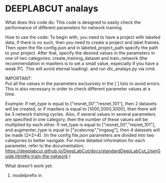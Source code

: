 # DEEPLABCUT analays
What does this code do:
This code is designed to easily check the performance of different parameters for network training.

How to use the code:
To begin with, you need to have a project with labeled data, if there is no such, then you need to create a project and label frames. Then open the file config.json and in labeled_project_path specify the path to your project. After that, specify the desired values in the parameters in one of two categories: create_training_dataset and train_network (the recommendation in maxiters is to set a small value, especially if you have a weak PC. This will avoid eternal loading). and run dlc_analays.py via cmd.

IMPORTANT:                                                                          
Put all the values in the parameters exclusively in the [ ] lists to avoid errors. This is also necessary in order to check different parameter values at a time.

Example:
If net_type is equal to ["resnet_50","resnet_101"], then 2 datasets will be created, or if maxiters is equal to [1000,2000,3000], then there will be 3 network training cycles. Also, if several values in several parameters are specified in one category, then the number of these values will be multiplied by each other. If net_type is equal to ["resnet_50","resnet_101"], and augmenter_type is equal to ["scalecrop","imgaug"], then 4 datasets will be made (2*2=4).
(In the config file.json parameters are divided into two categories to better navigate. For more detailed information for each parameter, refer to the documentation: https://deeplabcut.github.io/DeepLabCut/docs/standardDeepLabCut_UserGuide.html#g-train-the-network )

What doesn't work yet:
1. modelprefix in 
